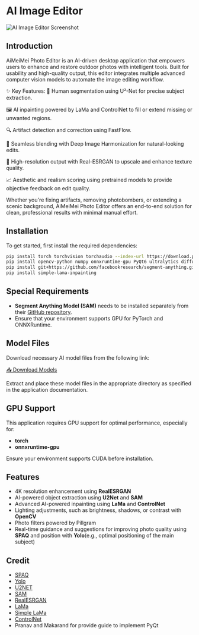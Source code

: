 # AI Image Editor

![AI Image Editor Screenshot](image.png)

## Introduction
AiMeiMei Photo Editor is an AI-driven desktop application that empowers users to enhance and restore outdoor photos with intelligent tools. Built for usability and high-quality output, this editor integrates multiple advanced computer vision models to automate the image editing workflow.

✨ Key Features:
🎯 Human segmentation using U²-Net for precise subject extraction.

🖼️ AI inpainting powered by LaMa and ControlNet to fill or extend missing or unwanted regions.

🔍 Artifact detection and correction using FastFlow.

🌈 Seamless blending with Deep Image Harmonization for natural-looking edits.

🧵 High-resolution output with Real-ESRGAN to upscale and enhance texture quality.

📈 Aesthetic and realism scoring using pretrained models to provide objective feedback on edit quality.

Whether you're fixing artifacts, removing photobombers, or extending a scenic background, AiMeiMei Photo Editor offers an end-to-end solution for clean, professional results with minimal manual effort.

## Installation

To get started, first install the required dependencies:

```bash
pip install torch torchvision torchaudio --index-url https://download.pytorch.org/whl/cu126
pip install opencv-python numpy onnxruntime-gpu PyQt6 ultralytics diffusers realesrgan
pip install git+https://github.com/facebookresearch/segment-anything.git
pip install simple-lama-inpainting
```

## Special Requirements
- **Segment Anything Model (SAM)** needs to be installed separately from their [GitHub repository](https://github.com/facebookresearch/segment-anything).
- Ensure that your environment supports GPU for PyTorch and ONNXRuntime.

## Model Files
Download necessary AI model files from the following link:

[📥 Download Models](https://drive.google.com/file/d/1FO4ATC3l8Nfq-KXi0yXQfv8IAKvFJpX9/view?usp=sharing)

Extract and place these model files in the appropriate directory as specified in the application documentation.

## GPU Support
This application requires GPU support for optimal performance, especially for:
- **torch**
- **onnxruntime-gpu**

Ensure your environment supports CUDA before installation.

## Features
- 4K resolution enhancement using **RealESRGAN**
- AI-powered object extraction using **U2Net** and **SAM**
- Advanced AI-powered inpainting using **LaMa** and **ControlNet**
- Lighting adjustments, such as brightness, shadows, or contrast with **OpenCV**
- Photo filters powered by Pillgram
- Real-time guidance and suggestions for improving photo quality using **SPAQ** and position with **Yolo**(e.g., optimal positioning of the main subject) 

## Credit
- [SPAQ](https://github.com/h4nwei/SPAQ)
- [Yolo](https://github.com/ultralytics/ultralytics)
- [U2NET](https://github.com/xuebinqin/U-2-Net)
- [SAM](https://github.com/facebookresearch/segment-anything)
- [RealESRGAN](https://github.com/xinntao/Real-ESRGAN)
- [LaMa](https://github.com/advimman/lama)
- [Simple LaMa](https://github.com/enesmsahin/simple-lama-inpainting)
- [ControlNet](https://huggingface.co/docs/diffusers/en/using-diffusers/controlnet)
- Pranav and Makarand for provide guide to implement PyQt



